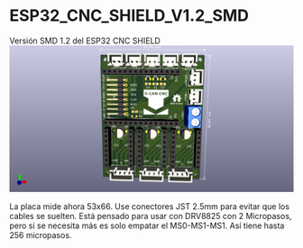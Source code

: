 # ESP32_CNC_SHIELD_V1.2_SMD
 Versión SMD 1.2 del ESP32 CNC SHIELD
 ![My Image](Images/Esp32_Cnc_Shield_30Pin_SMD.png)
 
La placa mide ahora 53x66. Use conectores JST 2.5mm para evitar que los cables se suelten.
Está pensado para usar con DRV8825 con 2 Micropasos, pero si se necesita más es solo empatar el MS0-MS1-MS1. Así tiene hasta 256 micropasos.
